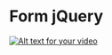 # Form jQuery


[![Alt text for your video](https://img.youtube.com/vi/LeJJ7X2TFOc/0.jpg)](http://www.youtube.com/watch?v=LeJJ7X2TFOc)
